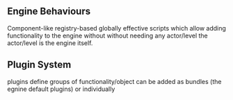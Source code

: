 ## Engine Behaviours

Component-like registry-based globally effective scripts which allow adding functionality to the engine without without needing any actor/level the actor/level is the engine itself.


## Plugin System
plugins define groups of functionality/object can be added as bundles (the egnine default plugins)  or individually